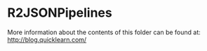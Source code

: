 R2JSONPipelines
=================


More information about the contents of this folder can be found at:
http://blog.quicklearn.com/